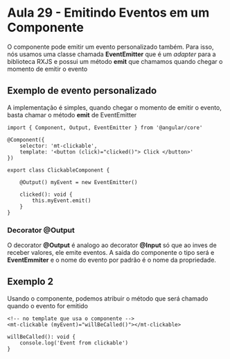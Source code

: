 # Aula 29 - Emitindo Eventos em um Componente

O componente pode emitir um evento personalizado também. Para isso, nós usamos uma classe chamada **EventEmitter** que é um _adapter_ para a biblioteca RXJS e possui um método **emit** que chamamos quando chegar o momento de emitir o evento

## Exemplo de evento personalizado

A implementação é simples, quando chegar o momento de emitir o evento, basta chamar o método **emit** de EventEmitter

```
import { Component, Output, EventEmitter } from '@angular/core'

@Component({
    selector: 'mt-clickable',
    template: '<button (click)="clicked()"> Click </button>'
})

export class ClickableComponent {

    @Output() myEvent = new EventEmitter()

    clicked(): void {
        this.myEvent.emit()
    }
}
```

### Decorator @Output

O decorator **@Output** é analogo ao decorator **@Input** só que ao inves de receber valores, ele emite eventos.
A saida do componente o tipo será e **EventEmmiter** e o nome do evento por padrão é o nome da propriedade.

## Exemplo 2

Usando o componente, podemos atribuir o método que será chamado quando o evento for emitido

```
<!-- no template que usa o componente -->
<mt-clickable (myEvent)="willBeCalled()"></mt-clickable>
```

```
willBeCalled(): void {
    console.log('Event from clickable')
}
```
